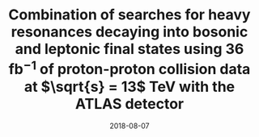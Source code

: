 ---
title: "Combination of searches for heavy resonances decaying into bosonic and leptonic final states using 36  fb$^{-1}$ of proton-proton collision data at $\\sqrt{s} = 13$ TeV with the ATLAS detector"
date: 2018-08-07
venue: Phys. Rev. D 98 (2018) 052008
link: https://doi.org/10.1103/PhysRevD.98.052008
inspire_id: 1685420
authors: ATLAS Collaboration
bibtex: '@article{ATLAS:2018sbw,\n archiveprefix = {arXiv},\n author = {},\n collaboration = {ATLAS},\n doi = {10.1103/PhysRevD.98.052008},\n eprint = {1808.02380},\n journal = {Phys. Rev. D},\n number = {5},\n pages = {052008},\n primaryclass = {hep-ex},\n reportnumber = {CERN-EP-2018-179},\n title = {{Combination of searches for heavy resonances decaying into bosonic and leptonic final states using 36  fb$^{-1}$ of proton-proton collision data at $\\sqrt{s} = 13$ TeV with the ATLAS detector}},\n volume = {98},\n year = {2018}\n}\n'
---